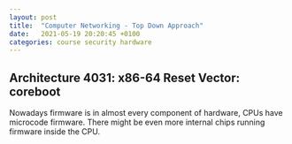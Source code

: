 ```yaml
---
layout: post
title:  "Computer Networking - Top Down Approach"
date:   2021-05-19 20:20:45 +0100
categories: course security hardware 
---
```


## Architecture 4031: x86-64 Reset Vector: coreboot

Nowadays firmware is in almost every component of hardware, CPUs have microcode firmware. There might be even more internal chips running firmware inside the CPU.